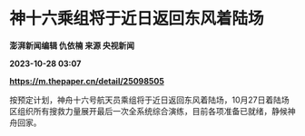 # 神十六乘组将于近日返回东风着陆场
**澎湃新闻编辑 仇依楠 来源 央视新闻**

**2023-10-28 03:07**

**https://m.thepaper.cn/detail/25098505**

按预定计划，神舟十六号航天员乘组将于近日返回东风着陆场，10月27日着陆场区组织所有搜救力量展开最后一次全系统综合演练，目前各项准备已就绪，静候神舟回家。